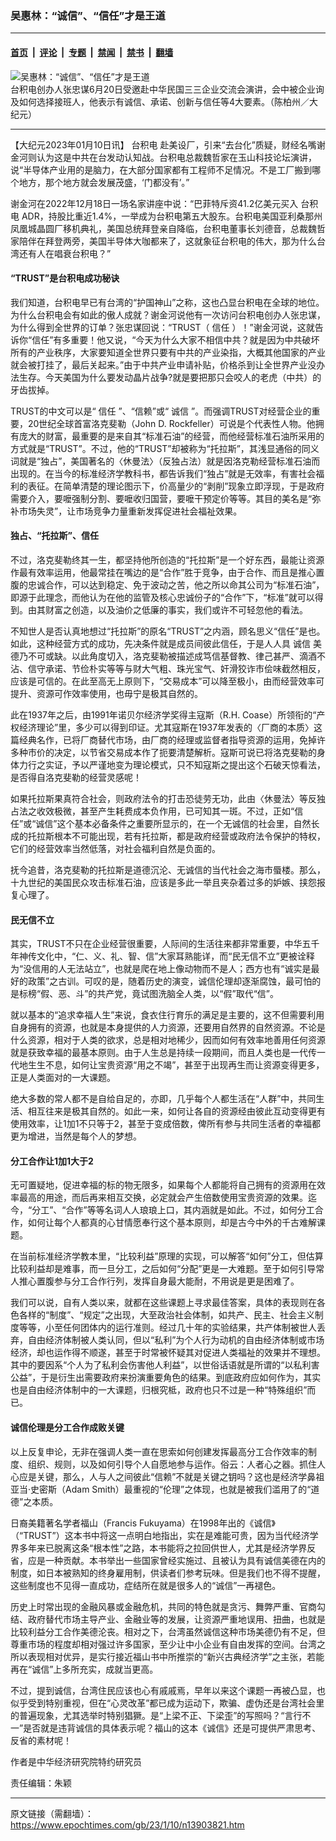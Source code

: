 ### 吴惠林：“诚信”、“信任”才是王道

---

#### [首页](../../../..?n13903821) &nbsp;|&nbsp; [评论](../../../../../epoch-comment?n13903821) &nbsp;|&nbsp; [专题](../../../../../epoch-special?n13903821) &nbsp;|&nbsp; [禁闻](../../../../../epoch-news?n13903821) &nbsp;|&nbsp; [禁书](../../../../../books?n13903821) &nbsp;|&nbsp; [翻墙](https://github.com/gfw-breaker/nogfw/blob/master/README.md?n13903821)


<div><img alt="吴惠林：“诚信”、“信任”才是王道" class="attachment-djy_600_400 size-djy_600_400 wp-post-image" src="https://i.epochtimes.com/assets/uploads/2018/06/PO_X3519-600x400.jpg"/>
<div class="caption">
 台积电创办人张忠谋6月20日受邀赴中华民国三三企业交流会演讲，会中被企业询及如何选择接班人，他表示有诚信、承诺、创新与信任等4大要素。（陈柏州／大纪元）
</div></div><hr/><div class="post_content" id="artbody" itemprop="articleBody">
 <!-- article content begin -->
 <p>
  【大纪元2023年01月10日讯】
  <ok href="https://www.epochtimes.com/gb/tag/%E5%8F%B0%E7%A7%AF%E7%94%B5.html">
   台积电
  </ok>
  赴美设厂，引来“去台化”质疑，财经名嘴谢金河则认为这是中共在台发动认知战。台积电总裁魏哲家在玉山科技论坛演讲，说“半导体产业用的是脑力，在大部分国家都有工程师不足情况。不是工厂搬到哪个地方，那个地方就会发展茂盛，‘门都没有’。”
 </p>
 <p>
  谢金河在2022年12月18日一场名家讲座中说：“巴菲特斥资41.2亿美元买入
  <ok href="https://www.epochtimes.com/gb/tag/%E5%8F%B0%E7%A7%AF%E7%94%B5.html">
   台积电
  </ok>
  ADR，持股比重近1.4%，一举成为台积电第五大股东。台积电美国亚利桑那州凤凰城晶圆厂移机典礼，美国总统拜登亲自降临，台积电董事长刘德音，总裁魏哲家陪伴在拜登两旁，美国半导体大咖都来了，这就象征台积电的伟大，那为什么台湾还有人在唱衰台积电？”
 </p>
 <h4>
  “TRUST”是台积电成功秘诀
 </h4>
 <p>
  我们知道，台积电早已有台湾的“护国神山”之称，这也凸显台积电在全球的地位。为什么台积电会有如此的傲人成就？谢金河说他有一次访问台积电创办人张忠谋，为什么得到全世界的订单？张忠谋回说：“TRUST（
  <ok href="https://www.epochtimes.com/gb/tag/%E4%BF%A1%E4%BB%BB.html">
   信任
  </ok>
  ）！”谢金河说，这就告诉你“信任”有多重要！他又说，“今天为什么大家不相信中共？就是因为中共破坏所有的产业秩序，大家要知道全世界只要有中共的产业染指，大概其他国家的产业就会被打挂了，最后关起来。”由于中共产业申请补贴，价格杀到让全世界产业没办法生存。今天美国为什么要发动晶片战争?就是要把那只会咬人的老虎（中共）的牙齿拔掉。
 </p>
 <p>
  TRUST的中文可以是“
  <ok href="https://www.epochtimes.com/gb/tag/%E4%BF%A1%E4%BB%BB.html">
   信任
  </ok>
  ”、“信赖”或“
  <ok href="https://www.epochtimes.com/gb/tag/%E8%AF%9A%E4%BF%A1.html">
   诚信
  </ok>
  ”。而强调TRUST对经营企业的重要，20世纪全球首富洛克斐勒（John D. Rockfeller）可说是个代表性人物。他拥有庞大的财富，最重要的是来自其“标准石油”的经营，而他经营标准石油所采用的方式就是“TRUST”。不过，他的“TRUST”却被称为“托拉斯”，其浅显通俗的同义词就是“独占”，美国著名的〈休曼法〉（反独占法）就是因洛克勒经营标准石油而出现的。在当今的标准经济学教科书，都告诉我们“独占”就是无效率，有害社会福利的表征。在简单清楚的理论图示下，价高量少的“剥削”现象立即浮现，于是政府需要介入，要嚒强制分割、要嚒收归国营，要嚒干预定价等等。其目的美名是“弥补市场失灵”，让市场竞争力量重新发挥促进社会福祉效果。
 </p>
 <h4>
  独占、“托拉斯”、信任
 </h4>
 <p>
  不过，洛克斐勒终其一生，都坚持他所创造的“托拉斯”是一个好东西，最能让资源作最有效率运用，他最常挂在嘴边的是“合作”胜于竞争，由于合作、而且是推心置腹的忠诚合作，可以达到稳定、免于波动之苦，他之所以命其公司为“标准石油”，即源于此理念，而他认为在他的监管及核心忠诚份子的“合作”下，“标准”就可以得到。由其财富之创造，以及油价之低廉的事实，我们或许不可轻忽他的看法。
 </p>
 <p>
  不知世人是否认真地想过“托拉斯”的原名“TRUST”之内涵，顾名思义“信任”是也。如此，这种经营方式的成功，先决条件就是成员间彼此信任，于是人人具
  <ok href="https://www.epochtimes.com/gb/tag/%E8%AF%9A%E4%BF%A1.html">
   诚信
  </ok>
  美德乃不可或缺。以此角度切入，洛克斐勒被描述成笃信基督教、律己甚严、滴酒不沾、信守承诺、节俭朴实等等与财大气粗、珠光宝气、奸滑狡诈市侩味截然相反，应该是可信的。在此至高无上原则下，“交易成本”可以降至极小，由而经营效率可提升、资源可作效率使用，也毋宁是极其自然的。
 </p>
 <p>
  此在1937年之后，由1991年诺贝尔经济学奖得主寇斯（R.H. Coase）所领衔的“产权经济理论”里，多少可以得到印证。尤其寇斯在1937年发表的〈厂商的本质〉这篇经典名作，已将厂商替代市场，由厂商的经理或监督者指导资源的运用，免掉许多种市价的决定，以节省交易成本作了扼要清楚解析。寇斯可说已将洛克斐勒的身体力行之实证，予以严谨地变为理论模式，只不知寇斯之提出这个石破天惊看法，是否得自洛克斐勒的经营灵感呢！
 </p>
 <p>
  如果托拉斯果真符合社会，则政府法令的打击恐徒劳无功，此由〈休曼法〉等反独占法之收效极微，甚至产生耗费成本负作用，已可知其一斑。不过，正如“信任”或“诚信”这个基本必备条件之重要所显示的，在一个无诚信的社会里，自然长成的托拉斯根本不可能出现，若有托拉斯，都是政府经营或政府法令保护的特权，它们的经营效率当然低落，对社会福利自然是负面的。
 </p>
 <p>
  抚今追昔，洛克斐勒的托拉斯是道德沉沦、无诚信的当代社会之海市蜃楼。那么，十九世纪的美国民众攻击标准石油，应该是多此一举且夹杂着过多的妒嫉、挟怨报复心理了。
 </p>
 <h4>
  民无信不立
 </h4>
 <p>
  其实，TRUST不只在企业经营很重要，人际间的生活往来都非常重要，中华五千年神传文化中，“仁、义、礼、智、信”大家耳熟能详，而“民无信不立”更被诠释为“没信用的人无法站立”，也就是爬在地上像动物而不是人；西方也有“诚实是最好的政策”之古训。可叹的是，随着历史的演变，诚信伦理却逐渐腐蚀，最可怕的是标榜“假、恶、斗”的共产党，竟试图洗脑全人类，以“假”取代“信”。
 </p>
 <p>
  就以基本的“追求幸福人生”来说，食衣住行育乐的满足是主要的，这不但需要利用自身拥有的资源，也就是本身提供的人力资源，还要用自然界的自然资源。不论是什么资源，相对于人类的欲求，总是相对地稀少，因而如何有效率地善用任何资源就是获致幸福的最基本原则。由于人生总是持续一段期间，而且人类也是一代传一代地生生不息，如何让宝贵资源“用之不竭”，甚至于出现再生而让资源变得更多，正是人类面对的一大课题。
 </p>
 <p>
  绝大多数的常人都不是自给自足的，亦即，几乎每个人都生活在“人群”中，共同生活、相互往来是极其自然的。如此一来，如何让各自的资源经由彼此互动变得更有使用效率，让1加1不只等于2，甚至于变成倍数，俾所有参与共同生活者的幸福都更为增进，当然是每个人的梦想。
 </p>
 <h4>
  分工合作让1加1大于2
 </h4>
 <p>
  无可置疑地，促进幸福的标的物无限多，如果每个人都能将自己拥有的资源用在效率最高的用途，而后再来相互交换，必定就会产生倍数使用宝贵资源的效果。迄今，“分工”、“合作”等等名词人人琅琅上口，其内涵就是如此。不过，如何分工合作，如何让每个人都真的心甘情愿奉行这个基本原则，却是古今中外的千古难解课题。
 </p>
 <p>
  在当前标准经济学教本里，“比较利益”原理的实现，可以解答“如何”分工，但估算比较利益却是难事，而一旦分工，之后如何“分配”更是一大难题。至于如何引导常人推心置腹参与分工合作行列，发挥自身最大能耐，不用说是更是困难了。
 </p>
 <p>
  我们可以说，自有人类以来，就都在这些课题上寻求最佳答案，具体的表现则在各色各样的“制度”、“规定”之出现，大至政治社会体制，如共产、民主、社会主义制度等等，小至任何团体内的运行准则。经过几十年的实验结果，共产体制被世人丢弃，自由经济体制被人类认同，但以“私利”为个人行为动机的自由经济体制或市场经济，却也运作得不顺遂，甚至于时常被怀疑其对促进人类福祉的效果并不理想。其中的要因系“个人为了私利会伤害他人利益”，以世俗话语就是所谓的“以私利害公益”，于是衍生出需要政府来扮演重要角色的结果。到底政府应如何作为，其实也是自由经济体制中的一大课题，归根究柢，政府也只不过是一种“特殊组织”而已。
 </p>
 <h4>
  诚信伦理是分工合作成败关键
 </h4>
 <p>
  以上反复申论，无非在强调人类一直在思索如何创建发挥最高分工合作效率的制度、组织、规则，以及如何引导个人自愿地参与运作。俗云：人者心之器。抓住人心应是关键，那么，人与人之间彼此“信赖”不就是关键之钥吗？这也是经济学鼻祖亚当‧史密斯（Adam Smith）最重视的“伦理”之体现，也就是被我们滥用了的“道德”之本质。
 </p>
 <p>
  日裔美籍著名学者福山（Francis Fukuyama）在1998年出的《诚信》（“TRUST”）这本书中将这一点明白地指出，实在是难能可贵，因为当代经济学界多年来已脱离这条“根本性”之路，本书能将之拉回供世人，尤其是经济学界反省，应是一种贡献。本书举出一些国家曾经实施过、且被认为具有诚信美德在内的制度，如日本被熟知的终身雇用制，供读者们参考玩味。但是我们也不得不提醒，这些制度也不见得一直成功，症结所在就是很多人的“诚信”一再褪色。
 </p>
 <p>
  历史上时常出现的金融风暴或金融危机，共同的特色就是贪污、舞弊严重、官商勾结、政府替代市场主导产业、金融业等的发展，让资源严重地误用、扭曲，也就是比较利益分工合作美德沦丧。相对之下，台湾虽然诚信这种市场美德仍有不足，但尊重市场的程度却相对强过许多国家，至少让中小企业有自由发挥的空间。台湾之所以表现相对优异，是实行接近福山书中所推崇的“新兴古典经济学”之主张，若能再在“诚信”上多所充实，成就当更高。
 </p>
 <p>
  不过，提到诚信，台湾住民应该也心有戚戚焉，早年以来这个课题一再被凸显，也似乎受到特别重视，但在“心灵改革”都已成为运动下，欺骗、虚伪还是台湾社会里的普遍现象，尤其选举时特别猖獗。是“上梁不正、下梁歪”的写照吗？“言行不一”是否就是违背诚信的具体表示呢？福山的这本《诚信》还是可提供严肃思考、反省的素材呢！
 </p>
 <p>
  作者是中华经济研究院特约研究员
 </p>
 <p>
  责任编辑：朱颖
 </p>
 <!-- article content end -->
 <div id="below_article_ad">
 </div>
</div>


---

原文链接（需翻墙）：https://www.epochtimes.com/gb/23/1/10/n13903821.htm
